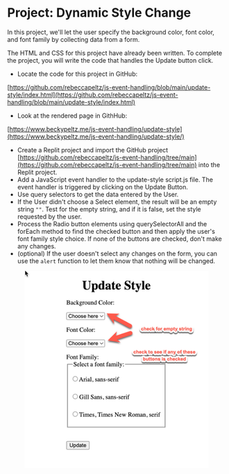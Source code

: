 # Project: Dynamic Style Change

In this project, we'll let the user specify the background color, font color, and font family by collecting data from a form.

The HTML and CSS for this project have already been written.  To complete the project, you will write the code that handles the Update button click.

* Locate the code for this project in GitHub:

[https://github.com/rebeccapeltz/js-event-handling/blob/main/update-style/index.html](https://github.com/rebeccapeltz/js-event-handling/blob/main/update-style/index.html)

* Look at the rendered page in GithHub:&#x20;

[https://www.beckypeltz.me/js-event-handling/update-style](https://www.beckypeltz.me/js-event-handling/update-style/)

* Create a Replit project and import the GitHub project [https://github.com/rebeccapeltz/js-event-handling/tree/main](https://github.com/rebeccapeltz/js-event-handling/tree/main) into the Replit project.
* Add a JavaScript event handler to the update-style script.js file. The event handler is triggered by clicking on the Update Button.
* Use query selectors to get the data entered by the User.
* If the User didn't choose a Select element, the result will be an empty string `""`. Test for the empty string, and if it is false, set the style requested by the user. &#x20;
* Process the Radio button elements using querySelectorAll and the forEach method to find the checked button and then apply the user's font family style choice.  If none of the buttons are checked, don't make any changes.
* (optional) If the user doesn't select any changes on the form, you can use the `alert` function to let them know that nothing will be changed.

<figure><img src="../.gitbook/assets/image (57).png" alt=""><figcaption></figcaption></figure>
